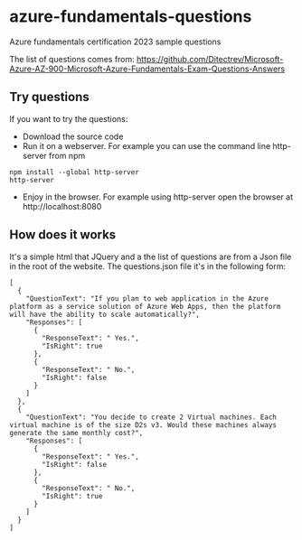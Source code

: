 # azure-fundamentals-questions
Azure fundamentals certification 2023 sample questions

The list of questions comes from:
https://github.com/Ditectrev/Microsoft-Azure-AZ-900-Microsoft-Azure-Fundamentals-Exam-Questions-Answers


## Try questions
If you want to try the questions:
* Download the source code
* Run it on a webserver. For example you can use the command line http-server from npm
```
npm install --global http-server
http-server
```
* Enjoy in the browser. For example using http-server open the browser at http://localhost:8080


## How does it works 
It's a simple html that JQuery and a the list of questions are from a Json file in the root of the website. 
The questions.json file it's in the following form:
```
[
  {
    "QuestionText": "If you plan to web application in the Azure platform as a service solution of Azure Web Apps, then the platform will have the ability to scale automatically?",
    "Responses": [
      {
        "ResponseText": " Yes.",
        "IsRight": true
      },
      {
        "ResponseText": " No.",
        "IsRight": false
      }
    ]
  },
  {
    "QuestionText": "You decide to create 2 Virtual machines. Each virtual machine is of the size D2s v3. Would these machines always generate the same monthly cost?",
    "Responses": [
      {
        "ResponseText": " Yes.",
        "IsRight": false
      },
      {
        "ResponseText": " No.",
        "IsRight": true
      }
    ]
  }
]
```
